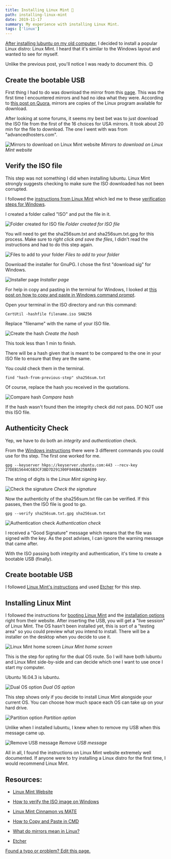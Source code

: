 ```yaml
---
title: Installing Linux Mint 🐧
path: installing-linux-mint
date: 2019-11-17
summary: My experience with installing Linux Mint.
tags: ['linux']
---
```


[After installing lubuntu on my old computer](/first-experience-with-linux), I decided to install a popular Linux distro: Linux Mint. I heard that it's similar to the Windows layout and wanted to see for myself.

Unlike the previous post, you'll notice I was ready to document this. 😉

## Create the bootable USB

First thing I had to do was download the mirror from this [page](https://linuxmint.com/edition.php?id=267). This was the first time I encountered mirrors and had no idea what they were. According to [this post on Quora](https://www.quora.com/What-do-mirrors-mean-in-Linux), mirrors are copies of the Linux program available for download. 

After looking at some forums, it seems my best bet was to just download the ISO file from the first of the 16 choices for USA mirrors. It took about 20 min for the file to download. The one I went with was from "advancedhosters.com".

![Mirrors to download on Linux Mint website](./images/2019-11-17/mirrors.png)
_Mirrors to download on Linux Mint website_

## Verify the ISO file

This step was not something I did when installing lubuntu. Linux Mint strongly suggests checking to make sure the ISO downloaded has not been corrupted.

I followed the [instructions from Linux Mint](https://linuxmint-installation-guide.readthedocs.io/en/latest/verify.html) which led me to these [verification steps for Windows](https://forums.linuxmint.com/viewtopic.php?f=42&t=291093).

I created a folder called "ISO" and put the file in it.

![Folder created for ISO file](./images/2019-11-17/documents.png)
_Folder created for ISO file_

You will need to get the sha256sum.txt and sha256sum.txt.gpg for this process.
Make sure to _right click and save the files_, I didn't read the instructions and had to do this step again.

![Files to add to your folder](./images/2019-11-17/prepare.jpg)
_Files to add to your folder_

Download the installer for GnuPG. I chose the first "download sig" for Windows.

![Installer page](./images/2019-11-17/installer.png)
_Installer page_

For help in copy and pasting in the terminal for Windows, I looked at [this post on how to copy and paste in Windows command prompt](https://www.bonkersabouttech.com/howto/how-to-copy-and-paste-in-cmd/468).

Open your terminal in the ISO directory and run this command:
```shell
CertUtil -hashfile filename.iso SHA256
```

Replace "filename" with the name of your ISO file.

![Create the hash](./images/2019-11-17/cmd1.png)
_Create the hash_

This took less than 1 min to finish.

There will be a hash given that is meant to be compared to the one in your ISO file to ensure that they are the same.

You could check them in the terminal.

```shell
find "hash-from-previous-step" sha256sum.txt
```

Of course, replace the hash you received in the quotations.

![Compare hash](./images/2019-11-17/cmd2.png)
_Compare hash_

If the hash wasn't found then the integrity check did not pass. DO NOT use this ISO file.

## Authenticity Check

Yep, we have to do both an _integrity_ and _authentication_ check.

From the [Windows instructions](https://forums.linuxmint.com/viewtopic.php?f=42&t=291093) there were 3 different commands you could use for ths step. The first one worked for me.

```shell
gpg --keyserver hkps://keyserver.ubuntu.com:443 --recv-key 27DEB15644C6B3CF3BD7D291300F846BA25BAE09
```

The string of digits is the _Linux Mint signing key_.

![Check the signature](./images/2019-11-17/cmd3.png)
_Check the signature_

Now the authenticity of the sha256sum.txt file can be verified. If this passes, then the ISO file is good to go.

```shell
gpg --verify sha256sum.txt.gpg sha256sum.txt
```

![Authentication check](./images/2019-11-17/cmd4.png)
_Authentication check_

I received a "Good Signature" message which means that the file was signed with the key. As the post advises, I can ignore the warning message that came after.

With the ISO passing both integrity and authentication, it's time to create a bootable USB (finally).

## Create bootable USB

I followed [Linux Mint's instructions](https://linuxmint-installation-guide.readthedocs.io/en/latest/burn.html) and used [Etcher](https://etcher.io/) for this step.

## Installing Linux Mint

I followed the instructions for [booting Linux Mint](https://linuxmint-installation-guide.readthedocs.io/en/latest/boot.html) and the [installation options](https://linuxmint-installation-guide.readthedocs.io/en/latest/install.html) right from their website.
After inserting the USB, you will get a "live session" of Linux Mint. The OS hasn't been installed yet, this is sort of a "testing area" so you could preview what you intend to install. There will be a installer on the desktop when you decide to use it. 

![Linux Mint home screen](./images/2019-11-17/home-screen.jpg)
_Linux Mint home screen_

This is the step for opting for the dual OS route. So I will have both lubuntu and Linux Mint side-by-side and can decide which one I want to use once I start my computer.

Ubuntu 16.04.3 is lubuntu.

![Dual OS option](./images/2019-11-17/dual-os.jpg)
_Dual OS option_

This step shows only if you decide to install Linux Mint alongside your current OS. You can choose how much space each OS can take up on your hard drive.

![Partition option](./images/2019-11-17/partition.jpg)
_Partition option_

Unlike when I installed lubuntu, I knew when to remove my USB when this message came up.

![Remove USB message](./images/2019-11-17/remove-usb.jpg)
_Remove USB message_

All in all, I found the instructions on Linux Mint website extremely well documented. If anyone were to try installing a Linux distro for the first time, I would recommend Linux Mint.

## Resources:

- [Linux Mint Website](https://linuxmint.com/)

- [How to verify the ISO image on Windows](https://forums.linuxmint.com/viewtopic.php?f=42&t=291093)

- [Linux Mint Cinnamon vs MATE](https://linuxhint.com/linux_mint_cinnamon_vs_mate/)

- [How to Copy and Paste in CMD](https://www.bonkersabouttech.com/howto/how-to-copy-and-paste-in-cmd/468)

- [What do mirrors mean in Linux?](https://www.quora.com/What-do-mirrors-mean-in-Linux)

- [Etcher](https://www.balena.io/etcher/)

[Found a typo or problem? Edit this page.]()